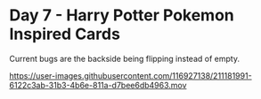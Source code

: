 # Day 7 - Harry Potter Pokemon Inspired Cards

Current bugs are the backside being flipping instead of empty.

https://user-images.githubusercontent.com/116927138/211181991-6122c3ab-31b3-4b6e-811a-d7bee6db4963.mov

